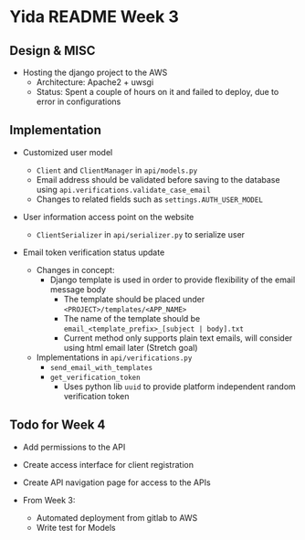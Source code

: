# Yida README Week 3

## Design & MISC

- Hosting the django project to the AWS
  - Architecture: Apache2 + uwsgi
  - Status: Spent a couple of hours on it and failed to deploy, due to error in configurations

## Implementation

- Customized user model
  - `Client` and `ClientManager` in `api/models.py`
  - Email address should be validated before saving to the database using `api.verifications.validate_case_email`
  - Changes to related fields such as `settings.AUTH_USER_MODEL`

- User information access point on the website
  - `ClientSerializer` in `api/serializer.py` to serialize user
- Email token verification status update
  - Changes in concept:
    - Django template is used in order to provide flexibility of the email message body
      - The template should be placed under `<PROJECT>/templates/<APP_NAME>`
      - The name of the template should be `email_<template_prefix>_[subject | body].txt`
      - Current method only supports plain text emails, will consider using html email later (Stretch goal)
  - Implementations in `api/verifications.py`
    - `send_email_with_templates`
    - `get_verification_token` 
      - Uses python lib `uuid` to provide platform independent random verification token

## Todo for Week 4

- Add permissions to the API

- Create access interface for client registration
- Create API navigation page for access to the APIs

- From Week 3: 
  - Automated deployment from gitlab to AWS
  - Write test for Models